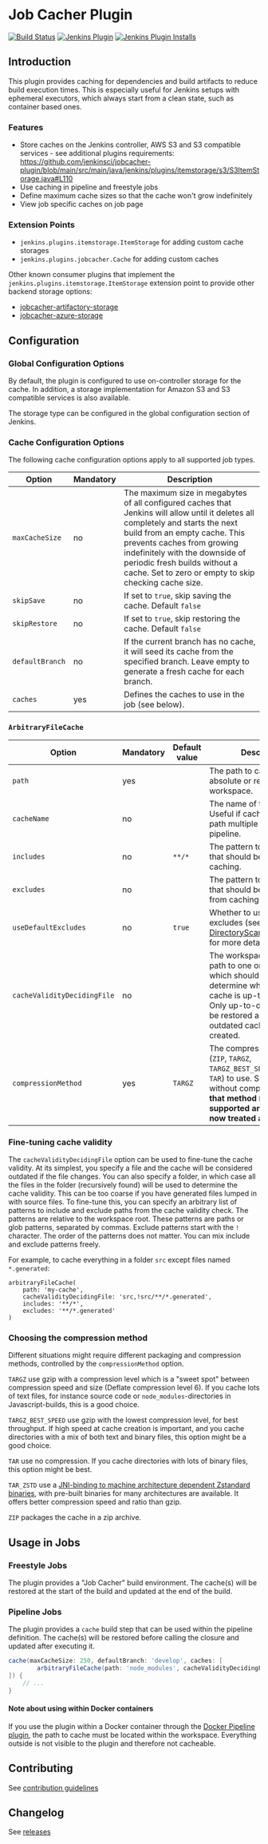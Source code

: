 # Job Cacher Plugin

[![Build Status](https://ci.jenkins.io/job/Plugins/job/jobcacher-plugin/job/main/badge/icon)](https://ci.jenkins.io/job/Plugins/job/jobcacher-plugin/job/main/)
[![Jenkins Plugin](https://img.shields.io/jenkins/plugin/v/jobcacher.svg)](https://plugins.jenkins.io/jobcacher)
[![Jenkins Plugin Installs](https://img.shields.io/jenkins/plugin/i/jobcacher.svg?color=blue)](https://plugins.jenkins.io/jobcacher)

## Introduction

This plugin provides caching for dependencies and build artifacts to reduce build execution times.
This is especially useful for Jenkins setups with ephemeral executors, which always start from a clean state, such as container based ones.

### Features

- Store caches on the Jenkins controller, AWS S3 and S3 compatible services - see additional plugins requirements: https://github.com/jenkinsci/jobcacher-plugin/blob/main/src/main/java/jenkins/plugins/itemstorage/s3/S3ItemStorage.java#L110
- Use caching in pipeline and freestyle jobs
- Define maximum cache sizes so that the cache won't grow indefinitely
- View job specific caches on job page

### Extension Points

- `jenkins.plugins.itemstorage.ItemStorage` for adding custom cache storages
- `jenkins.plugins.jobcacher.Cache` for adding custom caches

Other known consumer plugins that implement the `jenkins.plugins.itemstorage.ItemStorage` extension point to provide other backend storage options:

- [jobcacher-artifactory-storage](https://plugins.jenkins.io/jobcacher-artifactory-storage/)
- [jobcacher-azure-storage](https://plugins.jenkins.io/jobcacher-azure-storage/)

## Configuration

### Global Configuration Options

By default, the plugin is configured to use on-controller storage for the cache.
In addition, a storage implementation for Amazon S3 and S3 compatible services is also available.

The storage type can be configured in the global configuration section of Jenkins.

### Cache Configuration Options

The following cache configuration options apply to all supported job types.

| Option          | Mandatory | Description                                                                                                                                                                                                                                                                                                                |
|-----------------|-----------|----------------------------------------------------------------------------------------------------------------------------------------------------------------------------------------------------------------------------------------------------------------------------------------------------------------------------|
| `maxCacheSize`  | no        | The maximum size in megabytes of all configured caches that Jenkins will allow until it deletes all completely and starts the next build from an empty cache. This prevents caches from growing indefinitely with the downside of periodic fresh builds without a cache. Set to zero or empty to skip checking cache size. |
| `skipSave`      | no        | If set to `true`, skip saving the cache. Default `false`                                                                                                                                                                                                                                                                   |
| `skipRestore`   | no        | If set to `true`, skip restoring the cache. Default `false`                                                                                                                                                                                                                                                                |
| `defaultBranch` | no        | If the current branch has no cache, it will seed its cache from the specified branch. Leave empty to generate a fresh cache for each branch.                                                                                                                                                                               |
| `caches`        | yes       | Defines the caches to use in the job (see below).                                                                                                                                                                                                                                                                          |

### `ArbitraryFileCache`

| Option                      | Mandatory | Default value | Description                                                                                                                                                                                                                |
|-----------------------------|-----------|---------------|----------------------------------------------------------------------------------------------------------------------------------------------------------------------------------------------------------------------------|
| `path`                      | yes       |               | The path to cache. It can be absolute or relative to the workspace.                                                                                                                                                        |
| `cacheName`                 | no        |               | The name of the cache. Useful if caching the same path multiple times in a pipeline.                                                                                                                                       |
| `includes`                  | no        | `**/*`        | The pattern to match files that should be included in caching.                                                                                                                                                             |
| `excludes`                  | no        |               | The pattern to match files that should be excluded from caching.                                                                                                                                                           |
| `useDefaultExcludes`        | no        | `true`        | Whether to use default excludes (see [DirectoryScanner.java#L170](https://github.com/apache/ant/blob/eeacf501dd15327cd300ecd518284e68bb5af4a4/src/main/org/apache/tools/ant/DirectoryScanner.java#L170) for more details). |
| `cacheValidityDecidingFile` | no        |               | The workspace-relative path to one or multiple files which should be used to determine whether the cache is up-to-date or not. Only up-to-date caches will be restored and only outdated caches will be created.           |
| `compressionMethod`         | yes       | `TARGZ`       | The compression method (`ZIP`, `TARGZ`, `TARGZ_BEST_SPEED`, `TAR_ZSTD`, `TAR`) to use. Some are without compression. **Note that method `NONE` is not supported anymore and is now treated as `TARGZ`.**                   |

### Fine-tuning cache validity

The `cacheValidityDecidingFile` option can be used to fine-tune the cache validity. At its simplest,
you specify a file and the cache will be considered outdated if the file changes. You can also specify
a folder, in which case all the files in the folder (recursively found) will be used to determine the
cache validity. This can be too coarse if you have generated files lumped in with source files. To
fine-tune this, you can specify an arbitrary list of patterns to include and exclude paths from the
cache validity check. The patterns are relative to the workspace root. These patterns are paths
or glob patterns, separated by commas. Exclude patterns start with the `!` character. The order of
the patterns does not matter. You can mix include and exclude patterns freely.

For example, to cache everything in a folder `src` except files named `*.generated`:

```
arbitraryFileCache(
    path: 'my-cache',
    cacheValidityDecidingFile: 'src,!src/**/*.generated',
    includes: '**/*',
    excludes: '**/*.generated'
)
```

### Choosing the compression method

Different situations might require different packaging and compression methods, controlled by the `compressionMethod` option.

`TARGZ` use gzip with a compression level which is a "sweet spot" between compression speed and size (Deflate compression level 6).
If you cache lots of text files, for instance source code or `node_modules`-directories in Javascript-builds, this is a good choice.

`TARGZ_BEST_SPEED` use gzip with the lowest compression level, for best throughput.
If high speed at cache creation is important, and you cache directories with a mix of both text and binary files, this option might be a good choice.

`TAR` use no compression.
If you cache directories with lots of binary files, this option might be best.

`TAR_ZSTD` use a [JNI-binding to machine architecture dependent Zstandard binaries](https://github.com/luben/zstd-jni), with pre-built binaries for many architectures are available.
It offers better compression speed and ratio than gzip.

`ZIP` packages the cache in a zip archive.

## Usage in Jobs

### Freestyle Jobs

The plugin provides a "Job Cacher" build environment.
The cache(s) will be restored at the start of the build and updated at the end of the build.

### Pipeline Jobs

The plugin provides a `cache` build step that can be used within the pipeline definition.
The cache(s) will be restored before calling the closure and updated after executing it.

```groovy
cache(maxCacheSize: 250, defaultBranch: 'develop', caches: [
        arbitraryFileCache(path: 'node_modules', cacheValidityDecidingFile: 'package-lock.json')
]) {
    // ...
}
```

#### Note about using within Docker containers
If you use the plugin within a Docker container through the [Docker Pipeline plugin](https://plugins.jenkins.io/docker-workflow/), the path to cache must be located within the workspace. Everything outside is not visible to the plugin and therefore not cacheable.

## Contributing

See [contribution guidelines](https://github.com/jenkinsci/.github/blob/master/CONTRIBUTING.md)

## Changelog

See [releases](https://github.com/jenkinsci/jobcacher-plugin/releases)
